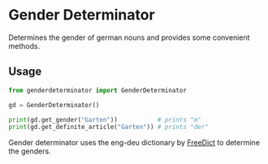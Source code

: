 # Gender Determinator

Determines the gender of german nouns and provides some convenient methods.

## Usage

```python
from genderdeterminator import GenderDeterminator

gd = GenderDeterminator()

print(gd.get_gender("Garten"))           # prints "m"
print(gd.get_definite_article("Garten")) # prints "der" 
```

Gender determinator uses the eng-deu dictionary by [FreeDict](https://freedict.org/) to determine the genders.